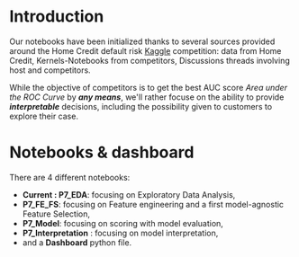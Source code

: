# Introduction

Our notebooks have been initialized thanks to several sources provided around the Home Credit default risk [Kaggle](https://www.kaggle.com/c/home-credit-default-risk) competition: data from Home Credit, Kernels-Notebooks from competitors, Discussions threads involving host and competitors.

While the objective of competitors is to get the best AUC score _Area under the ROC Curve_ by *__any means__*, we'll rather focuse on the ability to provide *__interpretable__* decisions, including the possibility given to customers to explore their case.

# Notebooks & dashboard

There are 4 different notebooks:
* __Current : P7_EDA__: focusing on Exploratory Data Analysis,
* __P7_FE_FS__: focusing on Feature engineering and a first model-agnostic Feature Selection,
* __P7_Model__: focusing on scoring with model evaluation,
* __P7_Interpretation__ : focusing on model interpretation, <br/>
* and a __Dashboard__ python file.

